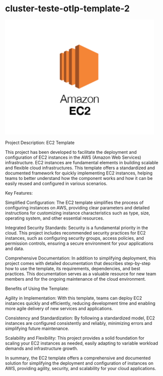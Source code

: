 # cluster-teste-otlp-template-2

<img src="./imgs/image1.png"/>

Project Description: EC2 Template

This project has been developed to facilitate the deployment and configuration of EC2 instances in the AWS (Amazon Web Services) infrastructure. EC2 instances are fundamental elements in building scalable and flexible cloud infrastructures. This template offers a standardized and documented framework for quickly implementing EC2 instances, helping teams to better understand how the component works and how it can be easily reused and configured in various scenarios.

Key Features:

Simplified Configuration: The EC2 template simplifies the process of configuring instances on AWS, providing clear parameters and detailed instructions for customizing instance characteristics such as type, size, operating system, and other essential resources.

Integrated Security Standards: Security is a fundamental priority in the cloud. This project includes recommended security practices for EC2 instances, such as configuring security groups, access policies, and permission controls, ensuring a secure environment for your applications and data.

Comprehensive Documentation: In addition to simplifying deployment, this project comes with detailed documentation that describes step-by-step how to use the template, its requirements, dependencies, and best practices. This documentation serves as a valuable resource for new team members and for the ongoing maintenance of the cloud environment.

Benefits of Using the Template:

Agility in Implementation: With this template, teams can deploy EC2 instances quickly and efficiently, reducing development time and enabling more agile delivery of new services and applications.

Consistency and Standardization: By following a standardized model, EC2 instances are configured consistently and reliably, minimizing errors and simplifying future maintenance.

Scalability and Flexibility: This project provides a solid foundation for scaling your EC2 instances as needed, easily adapting to variable workload demands and infrastructure growth.

In summary, the EC2 template offers a comprehensive and documented solution for simplifying the deployment and configuration of instances on AWS, providing agility, security, and scalability for your cloud applications.